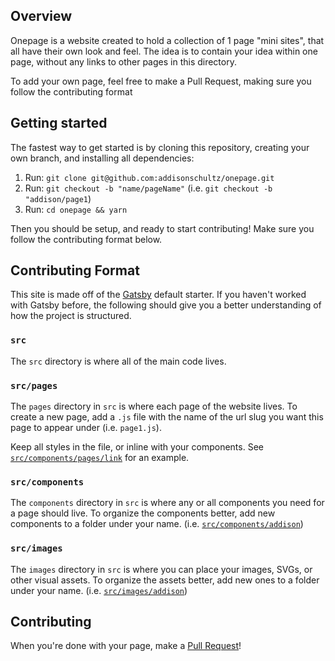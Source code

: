 ## Overview

Onepage is a website created to hold a collection of 1 page "mini sites", that all have their own look and feel. The idea is to contain your idea within one page, without any links to other pages in this directory.

To add your own page, feel free to make a Pull Request, making sure you follow the contributing format

## Getting started

The fastest way to get started is by cloning this repository, creating your own branch, and installing all dependencies:

1. Run: `git clone git@github.com:addisonschultz/onepage.git`
1. Run: `git checkout -b "name/pageName"` (i.e. `git checkout -b "addison/page1`)
1. Run: `cd onepage && yarn`

Then you should be setup, and ready to start contributing! Make sure you follow the contributing format below.

## Contributing Format

This site is made off of the [Gatsby](https://www.gatsbyjs.org/) default starter. If you haven't worked with Gatsby before, the following should give you a better understanding of how the project is structured.

### `src`

The `src` directory is where all of the main code lives.

### `src/pages`

The `pages` directory in `src` is where each page of the website lives. To create a new page, add a `.js` file with the name of the url slug you want this page to appear under (i.e. `page1.js`).

Keep all styles in the file, or inline with your components. See [`src/components/pages/link`](src/components/pages/link) for an example.

### `src/components`

The `components` directory in `src` is where any or all components you need for a page should live. To organize the components better, add new components to a folder under your name. (i.e. [`src/components/addison`](src/components/addison/))

### `src/images`

The `images` directory in `src` is where you can place your images, SVGs, or other visual assets. To organize the assets better, add new ones to a folder under your name. (i.e. [`src/images/addison`](src/images/addison/))

## Contributing

When you're done with your page, make a [Pull Request](https://github.com/addisonschultz/onepage/pulls)!
